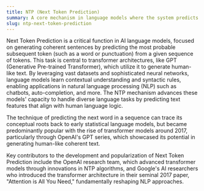 ```yaml
---
title: NTP (Next Token Prediction)  
summary: A core mechanism in language models where the system predicts the next word or token in a sequence, improving coherence and fluency.
slug: ntp-next-token-prediction
---  
```


Next Token Prediction is a critical function in AI language models, focused on generating coherent sentences by predicting the most probable subsequent token (such as a word or punctuation) from a given sequence of tokens. This task is central to transformer architectures, like GPT (Generative Pre-trained Transformer), which utilize it to generate human-like text. By leveraging vast datasets and sophisticated neural networks, language models learn contextual understanding and syntactic rules, enabling applications in natural language processing (NLP) such as chatbots, auto-completion, and more. The NTP mechanism advances these models' capacity to handle diverse language tasks by predicting text features that align with human language logic.

The technique of predicting the next word in a sequence can trace its conceptual roots back to early statistical language models, but became predominantly popular with the rise of transformer models around 2017, particularly through OpenAI's GPT series, which showcased its potential in generating human-like coherent text.

Key contributors to the development and popularization of Next Token Prediction include the OpenAI research team, which advanced transformer models through innovations in NTP algorithms, and Google's AI researchers who introduced the transformer architecture in their seminal 2017 paper, "Attention is All You Need," fundamentally reshaping NLP approaches.